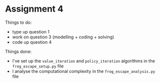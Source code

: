 # Assignment 4          

Things to do:
- type up question 1
- work on question 3 (modelling + coding + solving)
- code up question 4

Things done:
- I've set up the `value_iteration` and `policy_iteration` algorithms in the `frog_escape_setup.py` file
- I analyse the computational complexity in the `frog_escape_analysis.py` file